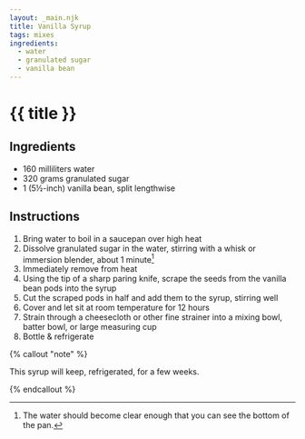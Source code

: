 ```yaml
---
layout: _main.njk
title: Vanilla Syrup
tags: mixes
ingredients:
  - water
  - granulated sugar
  - vanilla bean
---
```


<!-- markdownlint-disable MD025 -->
# {{ title }}
<!-- markdownlint-disable MD025 -->

## Ingredients

* 160 milliliters water
* 320 grams granulated sugar
* 1 (5&frac12;-inch) vanilla bean, split lengthwise

## Instructions

1. Bring water to boil in a saucepan over high heat
2. Dissolve granulated sugar in the water, stirring with a whisk or immersion blender, about 1 minute[^1]
3. Immediately remove from heat
4. Using the tip of a sharp paring knife, scrape the seeds from the vanilla bean pods into the syrup
5. Cut the scraped pods in half and add them to the syrup, stirring well
6. Cover and let sit at room temperature for 12 hours
7. Strain through a cheesecloth or other fine strainer into a mixing bowl, batter bowl, or large measuring cup
8. Bottle & refrigerate

[^1]: The water should become clear enough that you can see the bottom of the pan.

<!-- markdownlint-disable MD012 -->
{% callout "note" %}
<!-- markdownlint-enable MD012 -->

  This syrup will keep, refrigerated, for a few weeks.

{% endcallout %}
